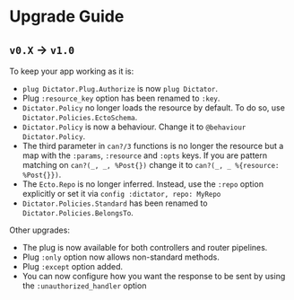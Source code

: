 # Upgrade Guide

## `v0.X` -> `v1.0`

To keep your app working as it is:

* `plug Dictator.Plug.Authorize` is now `plug Dictator`.
* Plug `:resource_key` option has been renamed to `:key`.
* `Dictator.Policy` no longer loads the resource by default. To do so, use
  `Dictator.Policies.EctoSchema`.
* `Dictator.Policy` is now a behaviour. Change it to `@behaviour Dictator.Policy`.
* The third parameter in `can?/3` functions is no longer the resource but a map
  with the `:params`, `:resource` and `:opts` keys. If you are pattern matching
  on `can?(_, _, %Post{})` change it to `can?(_, _ %{resource: %Post{}})`.
* The `Ecto.Repo` is no longer inferred. Instead, use the `:repo` option
  explicitly or set it via `config :dictator, repo: MyRepo`
* `Dictator.Policies.Standard` has been renamed to `Dictator.Policies.BelongsTo`.

Other upgrades:

* The plug is now available for both controllers and router pipelines.
* Plug `:only` option now allows non-standard methods.
* Plug `:except` option added.
* You can now configure how you want the response to be sent by using the
  `:unauthorized_handler` option
